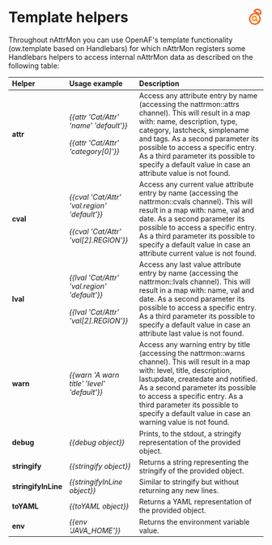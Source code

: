 # Template helpers <a href="/"><img align="right" src="images/logo.png"></a>

Throughout nAttrMon you can use OpenAF's template functionality (ow.template based on Handlebars) for which nAttrMon registers some Handlebars helpers to access internal nAttrMon data as described on the following table:

| Helper | Usage example | Description |
|:-------|:--------------|:------------|
| **attr** | *{{attr 'Cat/Attr' 'name' 'default'}}*<br><br>*{{attr 'Cat/Attr' 'category[0]'}}* | Access any attribute entry by name (accessing the nattrmon::attrs channel). This will result in a map with: name, description, type, category, lastcheck, simplename and tags. As a second parameter its possible to access a specific entry. As a third parameter its possible to specify a default value in case an attribute value is not found. |
| **cval** | *{{cval 'Cat/Attr' 'val.region' 'default'}}*<br><br>*{{cval 'Cat/Attr' 'val[2].REGION'}}* | Access any current value attribute entry by name (accessing the nattrmon::cvals channel). This will result in a map with: name, val and date. As a second parameter its possible to access a specific entry. As a third parameter its possible to specify a default value in case an attribute current value is not found. |
| **lval** | *{{lval 'Cat/Attr' 'val.region' 'default'}}*<br><br>*{{lval 'Cat/Attr' 'val[2].REGION'}}* | Access any last value attribute entry by name (accessing the nattrmon::lvals channel). This will result in a map with: name, val and date. As a second parameter its possible to access a specific entry. As a third parameter its possible to specify a default value in case an attribute last value is not found. | 
| **warn** | *{{warn 'A warn title' 'level' 'default'}}* | Access any warning entry by title (accessing the nattrmon::warns channel). This will result in a map with: level, title, description, lastupdate, createdate and notified. As a second parameter its possible to access a specific entry. As a third parameter its possible to specify a default value in case an warning value is not found. |
| **debug** | *{{debug object}}* | Prints, to the stdout, a stringify representation of the provided object. |
| **stringify** | *{{stringify object}}* | Returns a string representing the stringify of the provided object. |
| **stringifyInLine** | *{{stringifyInLine object}}* | Similar to stringify but without returning any new lines. | 
| **toYAML** | *{{toYAML object}}* | Returns a YAML representation of the provided object. |
| **env** | *{{env 'JAVA_HOME'}}* | Returns the environment variable value. |